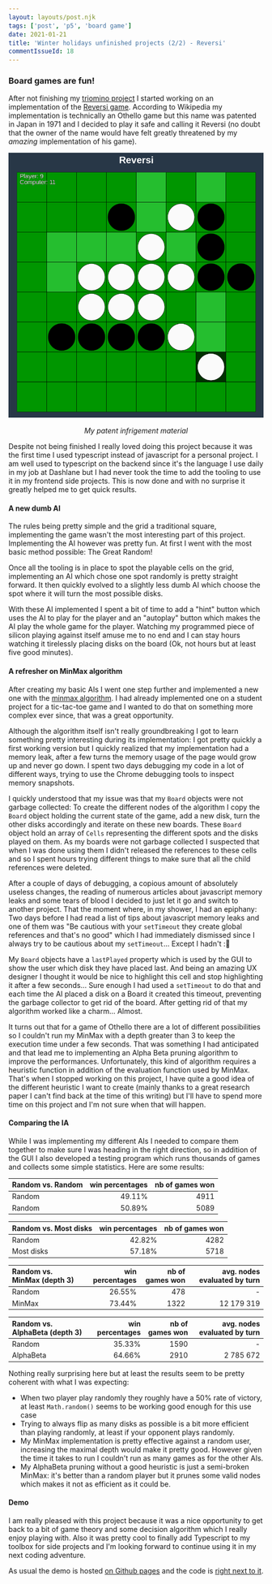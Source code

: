 ```yaml
---
layout: layouts/post.njk
tags: ['post', 'p5', 'board game']
date: 2021-01-21
title: 'Winter holidays unfinished projects (2/2) - Reversi'
commentIssueId: 18
---
```


### Board games are fun!

After not finishing my [triomino project](../triomino/) I started working on an implementation of the [Reversi game](https://en.wikipedia.org/wiki/Reversi). According to Wikipedia my implementation is technically an Othello game but this name was patented in Japan in 1971 and I decided to play it safe and calling it Reversi (no doubt that the owner of the name would have felt greatly threatened by my _amazing_ implementation of his game).

![Screenshot of my Reversi implementation](./reversi.png)

<center>
    <i>My patent infrigement material</i>
</center>

Despite not being finished I really loved doing this project because it was the first time I used typescript instead of javascript for a personal project. I am well used to typescript on the backend since it's the language I use daily in my job at Dashlane but I had never took the time to add the tooling to use it in my frontend side projects. This is now done and with no surprise it greatly helped me to get quick results.

#### A new dumb AI

The rules being pretty simple and the grid a traditional square, implementing the game wasn't the most interesting part of this project. Implementing the AI however was pretty fun. At first I went with the most basic method possible: The Great Random!

Once all the tooling is in place to spot the playable cells on the grid, implementing an AI which chose one spot randomly is pretty straight forward. It then quickly evolved to a slightly less dumb AI which choose the spot where it will turn the most possible disks.

With these AI implemented I spent a bit of time to add a "hint" button which uses the AI to play for the player and an "autoplay" button which makes the AI play the whole game for the player. Watching my programmed piece of silicon playing against itself amuse me to no end and I can stay hours watching it tirelessly placing disks on the board (Ok, not hours but at least five good minutes).

#### A refresher on MinMax algorithm

After creating my basic AIs I went one step further and implemented a new one with the [minmax algorithm](https://en.wikipedia.org/wiki/Minimax). I had already implemented one on a student project for a tic-tac-toe game and I wanted to do that on something more complex ever since, that was a great opportunity.

Although the algorithm itself isn't really groundbreaking I got to learn something pretty interesting during its implementation: I got pretty quickly a first working version but I quickly realized that my implementation had a memory leak, after a few turns the memory usage of the page would grow up and never go down. I spent two days debugging my code in a lot of different ways, trying to use the Chrome debugging tools to inspect memory snapshots.

I quickly understood that my issue was that my `Board` objects were not garbage collected: To create the different nodes of the algorithm I copy the `Board` object holding the current state of the game, add a new disk, turn the other disks accordingly and iterate on these new boards. These `Board` object hold an array of `Cells` representing the different spots and the disks played on them. As my boards were not garbage collected I suspected that when I was done using them I didn't released the references to these cells and so I spent hours trying different things to make sure that all the child references were deleted.

After a couple of days of debugging, a copious amount of absolutely useless changes, the reading of numerous articles about javascript memory leaks and some tears of blood I decided to just let it go and switch to another project. That the moment where, in my shower, I had an epiphany: Two days before I had read a list of tips about javascript memory leaks and one of them was "Be cautious with your `setTimeout` they create global references and that's no good" which I had immediately dismissed since I always try to be cautious about my `setTimeout`... Except I hadn't :🤦

My `Board` objects have a `lastPlayed` property which is used by the GUI to show the user which disk they have placed last. And being an amazing UX designer I thought it would be nice to highlight this cell and stop highlighting it after a few seconds... Sure enough I had used a `setTimeout` to do that and each time the AI placed a disk on a Board it created this timeout, preventing the garbage collector to get rid of the board. After getting rid of that my algorithm worked like a charm... Almost.

It turns out that for a game of Othello there are a lot of different possibilities so I couldn't run my MinMax with a depth greater than 3 to keep the execution time under a few seconds. That was something I had anticipated and that lead me to implementing an Alpha Beta pruning algorithm to improve the performances. Unfortunately, this kind of algorithm requires a heuristic function in addition of the evaluation function used by MinMax. That's when I stopped working on this project, I have quite a good idea of the different heuristic I want to create (mainly thanks to a great research paper I can't find back at the time of this writing) but I'll have to spend more time on this project and I'm not sure when that will happen.

#### Comparing the IA

While I was implementing my different AIs I needed to compare them together to make sure I was heading in the right direction, so in addition of the GUI I also developed a testing program which runs thousands of games and collects some simple statistics. Here are some results:

| Random vs. Random | win percentages | nb of games won |
| :---------------- | --------------: | --------------: |
| Random            |          49.11% |            4911 |
| Random            |          50.89% |            5089 |

| Random vs. Most disks | win percentages | nb of games won |
| :-------------------- | --------------: | --------------: |
| Random                |          42.82% |            4282 |
| Most disks            |          57.18% |            5718 |

| Random vs. MinMax (depth 3) | win percentages | nb of games won | avg. nodes evaluated by turn |
| :-------------------------- | --------------: | --------------: | ---------------------------: |
| Random                      |          26.55% |             478 |                            - |
| MinMax                      |          73.44% |            1322 |                   12 179 319 |

| Random vs. AlphaBeta (depth 3) | win percentages | nb of games won | avg. nodes evaluated by turn |
| :----------------------------- | --------------: | --------------: | ---------------------------: |
| Random                         |          35.33% |            1590 |                            - |
| AlphaBeta                      |          64.66% |            2910 |                    2 785 672 |

Nothing really surprising here but at least the results seem to be pretty coherent with what I was expecting:

- When two player play randomly they roughly have a 50% rate of victory, at least `Math.random()` seems to be working good enough for this use case
- Trying to always flip as many disks as possible is a bit more efficient than playing randomly, at least if your opponent plays randomly.
- My MinMax implementation is pretty effective against a random user, increasing the maximal depth would make it pretty good. However given the time it takes to run I couldn't run as many games as for the other AIs.
- My AlphaBeta pruning without a good heuristic is just a semi-broken MinMax: it's better than a random player but it prunes some valid nodes which makes it not as efficient as it could be.

#### Demo

I am really pleased with this project because it was a nice opportunity to get back to a bit of game theory and some decision algorithm which I really enjoy playing with. Also it was pretty cool to finally add Typescript to my toolbox for side projects and I'm looking forward to continue using it in my next coding adventure.

As usual the demo is hosted [on Github pages](https://statox.github.io/reversi/) and the code is [right next to it](https://github.com/statox/reversi).
